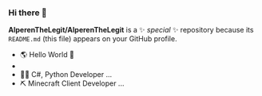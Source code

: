 ### Hi there 👋

**AlperenTheLegit/AlperenTheLegit** is a ✨ _special_ ✨ repository because its `README.md` (this file) appears on your GitHub profile.

- 🌎 Hello World 👋
- 
- 👨‍💻 C#, Python Developer ...
- ⛏ Minecraft Client Developer ...
